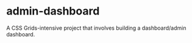 # admin-dashboard
A CSS Grids-intensive project that involves building a dashboard/admin dashboard.
